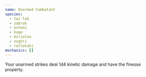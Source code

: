```yaml
---
name: Unarmed Combatant
species:
  - twi'lek
  - zabrak
  - echani
  - kage
  - mirialan
  - noghri
  - rattataki
mechanics: []
---
```

Your unarmed strikes deal 1d4 kinetic damage and have the finesse property.
